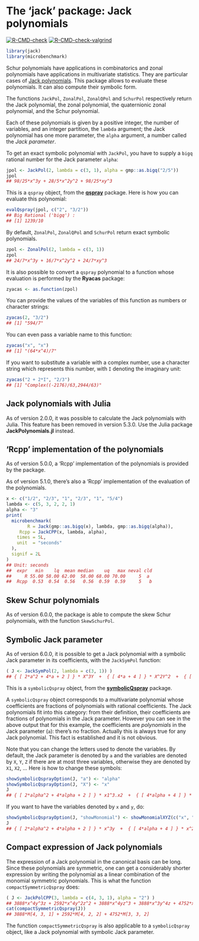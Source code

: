 The ‘jack’ package: Jack polynomials
================

<!-- badges: start -->

[![R-CMD-check](https://github.com/stla/jackR/actions/workflows/R-CMD-check.yaml/badge.svg)](https://github.com/stla/jackR/actions/workflows/R-CMD-check.yaml)
[![R-CMD-check-valgrind](https://github.com/stla/jackR/actions/workflows/R-CMD-check-valgrind.yaml/badge.svg)](https://github.com/stla/jackR/actions/workflows/R-CMD-check-valgrind.yaml)
<!-- badges: end -->

``` r
library(jack)
library(microbenchmark)
```

Schur polynomials have applications in combinatorics and zonal
polynomials have applications in multivariate statistics. They are
particular cases of [Jack
polynomials](https://en.wikipedia.org/wiki/Jack_function). This package
allows to evaluate these polynomials. It can also compute their symbolic
form.

The functions `JackPol`, `ZonalPol`, `ZonalQPol` and `SchurPol`
respectively return the Jack polynomial, the zonal polynomial, the
quaternionic zonal polynomial, and the Schur polynomial.

Each of these polynomials is given by a positive integer, the number of
variables, and an integer partition, the `lambda` argument; the Jack
polynomial has one more parameter, the `alpha` argument, a number called
the *Jack parameter*.

To get an exact symbolic polynomial with `JackPol`, you have to supply a
`bigq` rational number for the Jack parameter `alpha`:

``` r
jpol <- JackPol(2, lambda = c(3, 1), alpha = gmp::as.bigq("2/5"))
jpol
## 98/25*x^3y + 28/5*x^2y^2 + 98/25*xy^3
```

This is a `qspray` object, from the
[**qspray**](https://github.com/stla/qspray) package. Here is how you
can evaluate this polynomial:

``` r
evalQspray(jpol, c("2", "3/2"))
## Big Rational ('bigq') :
## [1] 1239/10
```

By default, `ZonalPol`, `ZonalQPol` and `SchurPol` return exact symbolic
polynomials.

``` r
zpol <- ZonalPol(2, lambda = c(3, 1))
zpol
## 24/7*x^3y + 16/7*x^2y^2 + 24/7*xy^3
```

It is also possible to convert a `qspray` polynomial to a function whose
evaluation is performed by the **Ryacas** package:

``` r
zyacas <- as.function(zpol)
```

You can provide the values of the variables of this function as numbers
or character strings:

``` r
zyacas(2, "3/2")
## [1] "594/7"
```

You can even pass a variable name to this function:

``` r
zyacas("x", "x")
## [1] "(64*x^4)/7"
```

If you want to substitute a variable with a complex number, use a
character string which represents this number, with `I` denoting the
imaginary unit:

``` r
zyacas("2 + 2*I", "2/3")
## [1] "Complex((-2176)/63,2944/63)"
```

## Jack polynomials with Julia

As of version 2.0.0, it was possible to calculate the Jack polynomials
with Julia. This feature has been removed in version 5.3.0. Use the
Julia package **JackPolynomials.jl** instead.

## ‘Rcpp’ implementation of the polynomials

As of version 5.0.0, a ‘Rcpp’ implementation of the polynomials is
provided by the package.

As of version 5.1.0, there’s also a ‘Rcpp’ implementation of the
evaluation of the polynomials.

``` r
x <- c("1/2", "2/3", "1", "2/3", "1", "5/4")
lambda <- c(5, 3, 2, 2, 1)
alpha <- "3"
print(
  microbenchmark(
        R = Jack(gmp::as.bigq(x), lambda, gmp::as.bigq(alpha)),
     Rcpp = JackCPP(x, lambda, alpha),
    times = 5L,
    unit  = "seconds"
  ),
  signif = 2L
)
## Unit: seconds
##  expr   min    lq  mean median    uq   max neval cld
##     R 55.00 58.00 62.00  58.00 68.00 70.00     5  a 
##  Rcpp  0.53  0.54  0.56   0.56  0.59  0.59     5   b
```

## Skew Schur polynomials

As of version 6.0.0, the package is able to compute the skew Schur
polynomials, with the function `SkewSchurPol`.

## Symbolic Jack parameter

As of version 6.0.0, it is possible to get a Jack polynomial with a
symbolic Jack parameter in its coefficients, with the `JackSymPol`
function:

``` r
( J <- JackSymPol(2, lambda = c(3, 1)) )
## { [ 2*a^2 + 4*a + 2 ] } * X^3Y  +  { [ 4*a + 4 ] } * X^2Y^2  +  { [ 2*a^2 + 4*a + 2 ] } * XY^3
```

This is a `symbolicQspray` object, from the
[**symbolicQspray**](https://github.com/stla/symbolicQspray) package.

A `symbolicQspray` object corresponds to a multivariate polynomial whose
coefficients are fractions of polynomials with rational coefficients.
The Jack polynomials fit into this category: from their definition,
their coefficients are fractions of polynomials in the Jack parameter.
However you can see in the above output that for this example, the
coefficients are *polynomials* in the Jack parameter (`a`): there’s no
fraction. Actually this is always true for any Jack polynomial. This
fact is established and it is not obvious.

Note that you can change the letters used to denote the variables. By
default, the Jack parameter is denoted by `a` and the variables are
denoted by `X`, `Y`, `Z` if there are at most three variables, otherwise
they are denoted by `X1`, `X2`, … Here is how to change these symbols:

``` r
showSymbolicQsprayOption(J, "a") <- "alpha"
showSymbolicQsprayOption(J, "X") <- "x"
J
## { [ 2*alpha^2 + 4*alpha + 2 ] } * x1^3.x2  +  { [ 4*alpha + 4 ] } * x1^2.x2^2  +  { [ 2*alpha^2 + 4*alpha + 2 ] } * x1.x2^3
```

If you want to have the variables denoted by `x` and `y`, do:

``` r
showSymbolicQsprayOption(J, "showMonomial") <- showMonomialXYZ(c("x", "y"))
J
## { [ 2*alpha^2 + 4*alpha + 2 ] } * x^3y  +  { [ 4*alpha + 4 ] } * x^2y^2  +  { [ 2*alpha^2 + 4*alpha + 2 ] } * xy^3
```

## Compact expression of Jack polynomials

The expression of a Jack polynomial in the canonical basis can be long.
Since these polynomials are symmetric, one can get a considerably
shorter expression by writing the polynomial as a linear combination of
the monomial symmetric polynomials. This is what the function
`compactSymmetricQspray` does:

``` r
( J <- JackPolCPP(3, lambda = c(4, 3, 1), alpha = "2") )
## 3888*x^4y^3z + 2592*x^4y^2z^2 + 3888*x^4yz^3 + 3888*x^3y^4z + 4752*x^3y^3z^2 + 4752*x^3y^2z^3 + 3888*x^3yz^4 + 2592*x^2y^4z^2 + 4752*x^2y^3z^3 + 2592*x^2y^2z^4 + 3888*xy^4z^3 + 3888*xy^3z^4
cat(compactSymmetricQspray(J))
## 3888*M[4, 3, 1] + 2592*M[4, 2, 2] + 4752*M[3, 3, 2]
```

The function `compactSymmetricQspray` is also applicable to a `symbolicQspray`
object, like a Jack polynomial with symbolic Jack parameter.
